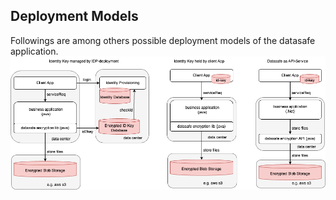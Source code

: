 ## Deployment Models
Followings are among others possible deployment models of the datasafe application.
![Datasafe deployment model](../demo/deployment-model.png)
